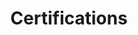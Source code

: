 ---
# An instance of the Accomplishments widget.
# Documentation: https://wowchemy.com/docs/page-builder/
widget: accomplishments

# This file represents a page section.
headless: true

# Order that this section appears on the page.
weight: 40

# Note: `&shy;` is used to add a 'soft' hyphen in a long heading.
title: 'Certifications'
subtitle:

# Date format
#   Refer to https://wowchemy.com/docs/customization/#date-format
date_format: Jan 2006

# Accomplishments.
#   Add/remove as many `item` blocks below as you like.
#   `title`, `organization`, and `date_start` are the required parameters.
#   Leave other parameters empty if not required.
#   Begin multi-line descriptions with YAML's `|2-` multi-line prefix.
item:
- certificate_url: https://www.coursera.org/account/accomplishments/specialization/certificate/YSEXSMPC6P3K
  date_end: ""
  date_start: "2021-08-05"
  description: "DeepLearning.AI"
  organization: Coursera
  organization_url: https://www.coursera.org
  title: Deep Learning Specialization
  url: "https://www.coursera.org/specializations/deep-learning"
- certificate_url: https://www.coursera.org/account/accomplishments/certificate/94LUMBBRBVNK
  date_end: ""
  date_start: "2021-06-30"
  description: "Stanford"
  organization: Coursera
  organization_url: https://www.coursera.org
  title: Machine Learning
  url: "https://www.coursera.org/learn/machine-learning?"
- certificate_url: https://www.coursera.org/account/accomplishments/specialization/certificate/BDRJT7YFMHWW
  date_end: ""
  date_start: "2021-05-17"
  description: "Imperial College London"
  organization: Coursera
  organization_url: https://www.coursera.org
  title: Mathematics for Machine Learning Specialization
  url: "https://www.coursera.org/specializations/mathematics-machine-learning"

design:
  columns: '2' 
---